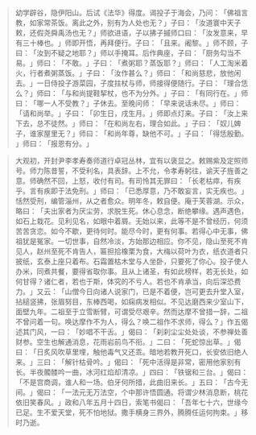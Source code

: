 > 幼学辟谷，隐伊阳山。后试《法华》得度。谒投子于海会，乃问：​「佛祖言教，如家常茶饭。离此之外，别有为人处也无？​」子曰：​「汝道寰中天子敕，还假尧舜禹汤也无？​」师欲进语，子以拂子摵师口曰：​「汝发意来，早有三十棒也。​」师即开悟，再拜便行。子曰：​「且来。阇黎。​」师不顾，子曰：​「汝到不疑之地耶？​」师以手掩耳。后作典座，子曰：​「厨务勾当不易。​」师曰：​「不敢。​」子曰：​「煮粥耶？蒸饭耶？​」师曰：​「人工淘米着火，行者煮粥蒸饭。​」子曰：​「汝作甚么？​」师曰：​「和尚慈悲，放他闲去。​」一日侍投子游菜园，子度拄杖与师，师接得便随行。子曰：​「理合恁么？​」师曰：​「与和尚提鞋挈杖，也不为分外。​」子曰：​「有同行在。​」师曰：​「哪一人不受教？​」子休去。至晚问师：​「早来说话未尽。​」师曰：​「请和尚举。​」子曰：​「卯生日，戌生月。​」师即点灯来。子曰：​「汝上来下去，总不徒然。​」师曰：​「在和尚左右，理合如此。​」子曰：​「奴儿婢子，谁家屋里无？​」师曰：​「和尚年尊，缺他不可。​」子曰：​「得恁殷勤。​」师曰：​「报恩有分。​」

> 大观初，开封尹李孝寿奏师道行卓冠丛林，宜有以褒显之。敕赐紫及定照师号。师力陈昔誓，不受利名，具表辞。上不允，令孝寿躬往，谕天子旌善之意。师确然不回，上怒，收付有司。有司怜其无罪曰：​「长老枯瘁，有疾乎。言有疾即于法免刑。​」师曰：​「已悉厚意，乃不敢妄言，实无疾也。​」恬然受刑，编管淄州，从之者愈众。明年冬，敕自便。庵于芙蓉湖。示众，略曰：​「夫出家者为厌尘劳，求脱生死。休心息念，断绝攀缘。遇声遇色，如石上栽花。见利见名，如眼中着屑。无始以来，此等不是不曾经历，何须苦苦贪恋。如今不歇，更待何时。能尽今时，更有何事。若得心中无事，佛祖犹是冤家。一切世事，自然冷淡，方始那边相应。你不见，隐山至死不肯见人，赵州至死不肯告人，匾担拾橡栗为食，大梅以荷叶为衣，纸衣道者只披纸，玄泰上座只着布。石霜置枯木堂与人坐卧，只要死了你心。投子使人办米，同煮共餐，要得省取你事。且从上诸圣，有如此榜样，若无长处，如何甘得？诸仁者，若也于斯，体究的不亏人。若也不肯承当，向后深恐费力。​」又云：​「山僧今日向诸人说家门，已是不着便，岂可更去升堂入室，拈槌竖拂，张眉努目，东棒西喝，如痫病发相似。不见达磨西来少室山下，面壁九年。二祖至于立雪断臂，可谓受尽艰辛。然而达摩不曾措一辞，二祖不曾问着一句。唤达摩作不为人，得么？唤二祖作不求师，得么？​」作五偈述其门风，一曰：​「妙唱不干舌。​」偈曰：​「刹刹尘尘处处谈，不参禅处善财参。空生也解通消息，花雨岩前鸟不衔。​」二曰：​「死蛇惊出草。​」偈曰：​「日炙风吹草里埋，触他毒气又还乖。暗地若教开死口，长安依旧绝人来。​」三曰：​「解针枯骨吟。​」偈曰：​「死中活得是非常，密用他家别有长。半夜髑髅吟一曲，冰河红焰却清凉。​」四曰：​「铁锯和三台。​」偈曰：​「不是宫商调，谁人和一场。伯牙何所措，此曲旧来长。​」五曰：​「古今无间。​」偈曰：​「一法元无万法空，个中那许悟圆通。将谓少林消息断，桃花依旧笑春风。​」政和八年五月十四日，索笔书偈曰：​「吾年七十六，世缘今已足。生不爱天堂，死不怕地狱。撒手横身三界外，腾腾任运何拘束。​」移时乃逝。


